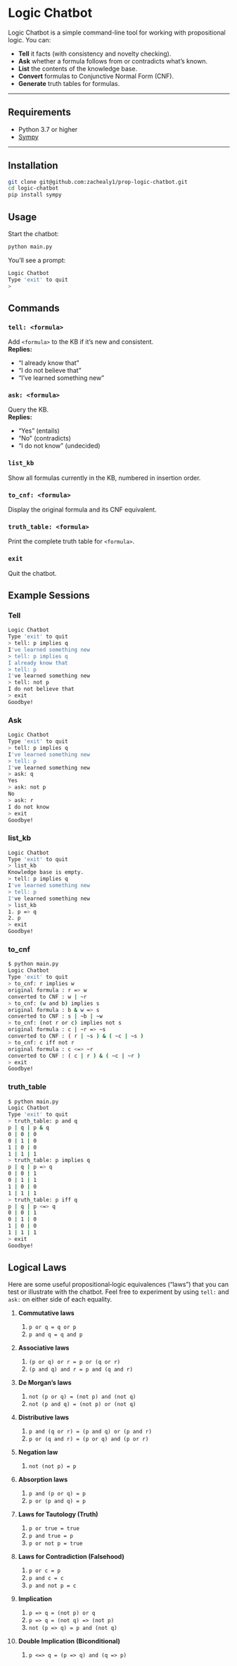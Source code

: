 # Logic Chatbot

Logic Chatbot is a simple command-line tool for working with propositional logic. You can:

- **Tell** it facts (with consistency and novelty checking).
- **Ask** whether a formula follows from or contradicts what’s known.
- **List** the contents of the knowledge base.
- **Convert** formulas to Conjunctive Normal Form (CNF).
- **Generate** truth tables for formulas.

---

## Requirements

- Python 3.7 or higher
- [Sympy](https://www.sympy.org/)

---

## Installation

```bash
git clone git@github.com:zachealy1/prop-logic-chatbot.git
cd logic-chatbot
pip install sympy
```

## Usage

Start the chatbot:

```bash
python main.py
```

You’ll see a prompt:

```bash
Logic Chatbot
Type 'exit' to quit
>
```

## Commands

### `tell: <formula>`

Add `<formula>` to the KB if it’s new and consistent.  
**Replies:**

- “I already know that”
- “I do not believe that”
- “I’ve learned something new”

### `ask: <formula>`

Query the KB.  
**Replies:**

- “Yes” (entails)
- “No” (contradicts)
- “I do not know” (undecided)

### `list_kb`

Show all formulas currently in the KB, numbered in insertion order.

### `to_cnf: <formula>`

Display the original formula and its CNF equivalent.

### `truth_table: <formula>`

Print the complete truth table for `<formula>`.

### `exit`

Quit the chatbot.

## Example Sessions

### Tell

```bash
Logic Chatbot
Type 'exit' to quit
> tell: p implies q
I've learned something new
> tell: p implies q
I already know that
> tell: p
I've learned something new
> tell: not p
I do not believe that
> exit
Goodbye!
```

### Ask

```bash
Logic Chatbot
Type 'exit' to quit
> tell: p implies q
I've learned something new
> tell: p
I've learned something new
> ask: q
Yes
> ask: not p
No
> ask: r
I do not know
> exit
Goodbye!
```

### list_kb

```bash
Logic Chatbot
Type 'exit' to quit
> list_kb
Knowledge base is empty.
> tell: p implies q
I've learned something new
> tell: p
I've learned something new
> list_kb
1. p => q
2. p
> exit
Goodbye!
```

### to_cnf

```bash
$ python main.py
Logic Chatbot
Type 'exit' to quit
> to_cnf: r implies w
original formula : r => w
converted to CNF : w | ~r
> to_cnf: (w and b) implies s
original formula : b & w => s
converted to CNF : s | ~b | ~w
> to_cnf: (not r or c) implies not s
original formula : c | ~r => ~s
converted to CNF : ( r | ~s ) & ( ~c | ~s )
> to_cnf: c iff not r
original formula : c <=> ~r
converted to CNF : ( c | r ) & ( ~c | ~r )
> exit
Goodbye!
```

### truth_table

```bash
$ python main.py
Logic Chatbot
Type 'exit' to quit
> truth_table: p and q
p | q | p & q
0 | 0 | 0
0 | 1 | 0
1 | 0 | 0
1 | 1 | 1
> truth_table: p implies q
p | q | p => q
0 | 0 | 1
0 | 1 | 1
1 | 0 | 0
1 | 1 | 1
> truth_table: p iff q
p | q | p <=> q
0 | 0 | 1
0 | 1 | 0
1 | 0 | 0
1 | 1 | 1
> exit
Goodbye!
```

## Logical Laws

Here are some useful propositional‐logic equivalences (“laws”) that you can test or illustrate with the chatbot. Feel
free to experiment by using `tell:` and `ask:` on either side of each equality.

1. **Commutative laws**
    1. `p or q = q or p`
    2. `p and q = q and p`

2. **Associative laws**
    1. `(p or q) or r = p or (q or r)`
    2. `(p and q) and r = p and (q and r)`

3. **De Morgan’s laws**
    1. `not (p or q) = (not p) and (not q)`
    2. `not (p and q) = (not p) or (not q)`

4. **Distributive laws**
    1. `p and (q or r) = (p and q) or (p and r)`
    2. `p or (q and r) = (p or q) and (p or r)`

5. **Negation law**
    1. `not (not p) = p`

6. **Absorption laws**
    1. `p and (p or q) = p`
    2. `p or (p and q) = p`

7. **Laws for Tautology (Truth)**
    1. `p or true = true`
    2. `p and true = p`
    3. `p or not p = true`

8. **Laws for Contradiction (Falsehood)**
    1. `p or c = p`
    2. `p and c = c`
    3. `p and not p = c`

9. **Implication**
    1. `p => q = (not p) or q`
    2. `p => q = (not q) => (not p)`
    3. `not (p => q) = p and (not q)`

10. **Double Implication (Biconditional)**
    1. `p <=> q = (p => q) and (q => p)`
